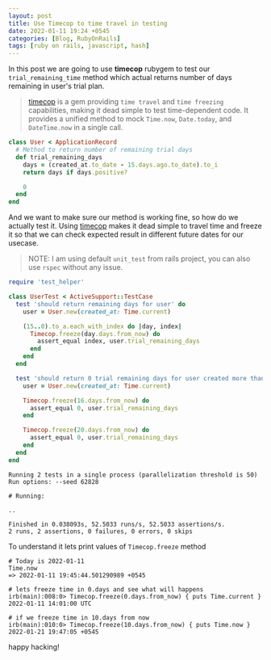 ```yaml
---
layout: post
title: Use Timecop to time travel in testing
date: 2022-01-11 19:24 +0545
categories: [Blog, RubyOnRails]
tags: [ruby on rails, javascript, hash]
---
```


In this post we are going to use **timecop** rubygem to test our `trial_remaining_time` method which actual returns number of days remaining in user's trial plan.

> [timecop](https://github.com/travisjeffery/timecop) is a gem providing `time travel` and `time freezing` capabilities, making it dead simple to test time-dependent code. It provides a unified method to mock `Time.now`, `Date.today`, and `DateTime.now` in a single call.

```ruby
class User < ApplicationRecord
  # Method to return number of remaining trial days
  def trial_remaining_days
    days = (created_at.to_date - 15.days.ago.to_date).to_i
    return days if days.positive?

    0
  end
end
```

And we want to make sure our method is working fine, so how do we actually test it. Using [timecop](https://github.com/travisjeffery/timecop) makes it dead simple to travel time and freeze it so that we can check expected result in different future dates for our usecase.

> NOTE: I am using default `unit_test` from rails project, you can also use `rspec` without any issue.

```ruby
require 'test_helper'

class UserTest < ActiveSupport::TestCase
  test 'should return remaining days for user' do
    user = User.new(created_at: Time.current)

    (15..0).to_a.each_with_index do |day, index|
      Timecop.freeze(day.days.from_now) do
        assert_equal index, user.trial_remaining_days
      end
    end
  end

  test 'should return 0 trial remaining days for user created more than 15 days ago' do
    user = User.new(created_at: Time.current)

    Timecop.freeze(16.days.from_now) do
      assert_equal 0, user.trial_remaining_days
    end

    Timecop.freeze(20.days.from_now) do
      assert_equal 0, user.trial_remaining_days
    end
  end
end
```

```shell
Running 2 tests in a single process (parallelization threshold is 50)
Run options: --seed 62828

# Running:

..

Finished in 0.038093s, 52.5033 runs/s, 52.5033 assertions/s.
2 runs, 2 assertions, 0 failures, 0 errors, 0 skips
```

To understand it lets print values of `Timecop.freeze` method

```shell
# Today is 2022-01-11
Time.now
=> 2022-01-11 19:45:44.501290989 +0545

# lets freeze time in 0.days and see what will happens
irb(main):008:0> Timecop.freeze(0.days.from_now) { puts Time.current }
2022-01-11 14:01:00 UTC

# if we freeze time in 10.days from now
irb(main):010:0> Timecop.freeze(10.days.from_now) { puts Time.now }
2022-01-21 19:47:05 +0545
```

happy hacking!
